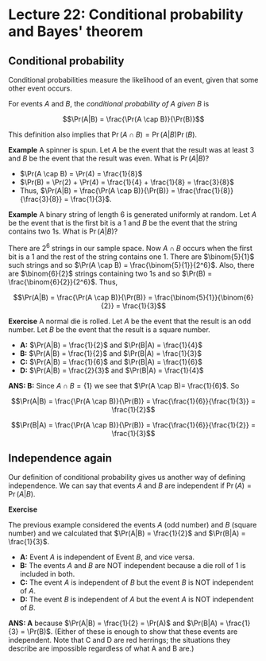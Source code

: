 # Lecture 22: Conditional probability and Bayes' theorem

## Conditional probability

Conditional probabilities measure the likelihood of an event, given that some
other event occurs.

For events _A_ and _B_, the _conditional probability of A given B_ is

$$\Pr(A|B) = \frac{\Pr(A \cap B)}{\Pr(B)}$$

This definition also implies that $\Pr(A \cap B) = \Pr(A|B)\Pr(B)$.

**Example** A spinner is spun. Let _A_ be the event that the result was at least
3 and _B_ be the event that the result was even. What is $\Pr(A|B)$?

- $\Pr(A \cap B) = \Pr(4) = \frac{1}{8}$
- $\Pr(B) = \Pr(2) + \Pr(4) = \frac{1}{4} + \frac{1}{8} = \frac{3}{8}$
- Thus, $\Pr(A|B) = \frac{\Pr(A \cap B)}{\Pr(B)} =
  \frac{\frac{1}{8}}{\frac{3}{8}} = \frac{1}{3}$.

**Example** A binary string of length 6 is generated uniformly at random. Let
_A_ be the event that is the first bit is a 1 and _B_ be the event that the
string contains two 1s. What is $\Pr(A|B)$?

There are $2^6$ strings in our sample space. Now $A \cap B$ occurs when the
first bit is a 1 and the rest of the string contains one 1. There are
$\binom{5}{1}$ such strings and so $\Pr(A \cap B) = \frac{\binom{5}{1}}{2^6}$.
Also, there are $\binom{6}{2}$ strings containing two 1s and so $\Pr(B) =
\frac{\binom{6}{2}}{2^6}$. Thus,

$$\Pr(A|B) = \frac{\Pr(A \cap B)}{\Pr(B)} = \frac{\binom{5}{1}}{\binom{6}{2}} =
\frac{1}{3}$$

**Exercise** A normal die is rolled. Let _A_ be the event that the result is an
odd number. Let _B_ be the event that the result is a square number.

- **A:** $\Pr(A|B) = \frac{1}{2}$ and $\Pr(B|A) = \frac{1}{4}$
- **B:** $\Pr(A|B) = \frac{1}{2}$ and $\Pr(B|A) = \frac{1}{3}$
- **C:** $\Pr(A|B) = \frac{1}{6}$ and $\Pr(B|A) = \frac{1}{6}$
- **D:** $\Pr(A|B) = \frac{2}{3}$ and $\Pr(B|A) = \frac{1}{4}$

**ANS: B:** Since $A \cap B = \{1\}$ we see that $\Pr(A \cap B)= \frac{1}{6}$.
So

$$\Pr(A|B) = \frac{\Pr(A \cap B)}{\Pr(B)} = \frac{\frac{1}{6}}{\frac{1}{3}} =
\frac{1}{2}$$

$$\Pr(B|A) = \frac{\Pr(A \cap B)}{\Pr(B)} = \frac{\frac{1}{6}}{\frac{1}{2}} =
\frac{1}{3}$$

## Independence again

Our definition of conditional probability gives us another way of defining
independence. We can say that events _A_ and _B_ are independent if $\Pr(A) =
\Pr(A|B)$.

**Exercise**

The previous example considered the events _A_ (odd number) and _B_ (square
number) and we calculated that $\Pr(A|B) = \frac{1}{2}$ and $\Pr(B|A) =
\frac{1}{3}$.

- **A:** Event _A_ is independent of Event _B_, and vice versa.
- **B:** The events _A_ and _B_ are NOT independent because a die roll of 1 is
  included in both.
- **C:** The event _A_ is independent of _B_ but the event _B_ is NOT
  independent of _A_.
- **D:** The event _B_ is independent of _A_ but the event _A_ is NOT
  independent of _B_.

**ANS: A** because $\Pr(A|B) = \frac{1}{2} = \Pr(A)$ and $\Pr(B|A) = \frac{1}{3}
= \Pr(B)$. (Either of these is enough to show that these events are independent.
Note that C and D are red herrings; the situations they describe are impossible
regardless of what A and B are.)

